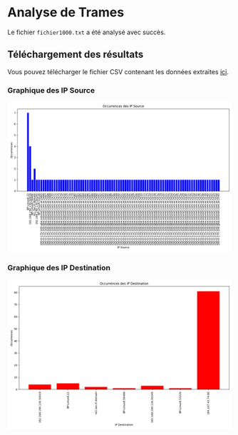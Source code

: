 # Analyse de Trames

Le fichier `fichier1000.txt` a été analysé avec succès.

## Téléchargement des résultats

Vous pouvez télécharger le fichier CSV contenant les données extraites [ici](./results/trame.csv).

### Graphique des IP Source

![Source IP Occurrences](./results/source_ip_occurrences.png)

### Graphique des IP Destination

![Destination IP Occurrences](./results/destination_ip_occurrences.png)

